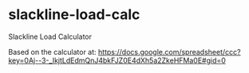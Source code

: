 slackline-load-calc
===================

Slackline Load Calculator

Based on the calculator at:
https://docs.google.com/spreadsheet/ccc?key=0Aj--3-_IkjtLdEdmQnJ4bkFJZ0E4dXh5a2ZkeHFMa0E#gid=0
